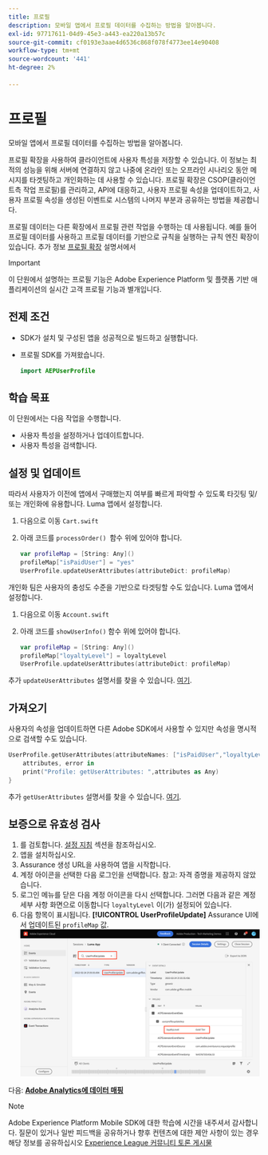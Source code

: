 ```yaml
---
title: 프로필
description: 모바일 앱에서 프로필 데이터를 수집하는 방법을 알아봅니다.
exl-id: 97717611-04d9-45e3-a443-ea220a13b57c
source-git-commit: cf0193e3aae4d6536c868f078f4773ee14e90408
workflow-type: tm+mt
source-wordcount: '441'
ht-degree: 2%

---
```


# 프로필

모바일 앱에서 프로필 데이터를 수집하는 방법을 알아봅니다.

프로필 확장을 사용하여 클라이언트에 사용자 특성을 저장할 수 있습니다. 이 정보는 최적의 성능을 위해 서버에 연결하지 않고 나중에 온라인 또는 오프라인 시나리오 동안 메시지를 타겟팅하고 개인화하는 데 사용할 수 있습니다. 프로필 확장은 CSOP(클라이언트측 작업 프로필)를 관리하고, API에 대응하고, 사용자 프로필 속성을 업데이트하고, 사용자 프로필 속성을 생성된 이벤트로 시스템의 나머지 부분과 공유하는 방법을 제공합니다.

프로필 데이터는 다른 확장에서 프로필 관련 작업을 수행하는 데 사용됩니다. 예를 들어 프로필 데이터를 사용하고 프로필 데이터를 기반으로 규칙을 실행하는 규칙 엔진 확장이 있습니다. 추가 정보 [프로필 확장](https://aep-sdks.gitbook.io/docs/foundation-extensions/profile) 설명서에서

>[!IMPORTANT]
>
>이 단원에서 설명하는 프로필 기능은 Adobe Experience Platform 및 플랫폼 기반 애플리케이션의 실시간 고객 프로필 기능과 별개입니다.


## 전제 조건

* SDK가 설치 및 구성된 앱을 성공적으로 빌드하고 실행합니다.
* 프로필 SDK를 가져왔습니다.

   ```swift
   import AEPUserProfile
   ```

## 학습 목표

이 단원에서는 다음 작업을 수행합니다.

* 사용자 특성을 설정하거나 업데이트합니다.
* 사용자 특성을 검색합니다.


## 설정 및 업데이트

따라서 사용자가 이전에 앱에서 구매했는지 여부를 빠르게 파악할 수 있도록 타깃팅 및/또는 개인화에 유용합니다. Luma 앱에서 설정합니다.

1. 다음으로 이동 `Cart.swift`

1. 아래 코드를 `processOrder() `함수 위에 있어야 합니다.

   ```swift
   var profileMap = [String: Any]()
   profileMap["isPaidUser"] = "yes"
   UserProfile.updateUserAttributes(attributeDict: profileMap)
   ```

개인화 팀은 사용자의 충성도 수준을 기반으로 타겟팅할 수도 있습니다. Luma 앱에서 설정합니다.

1. 다음으로 이동 `Account.swift`

1. 아래 코드를 `showUserInfo()` 함수 위에 있어야 합니다.

   ```swift
   var profileMap = [String: Any]()
   profileMap["loyaltyLevel"] = loyaltyLevel
   UserProfile.updateUserAttributes(attributeDict: profileMap)
   ```

추가 `updateUserAttributes` 설명서를 찾을 수 있습니다. [여기](https://aep-sdks.gitbook.io/docs/foundation-extensions/profile/profile-api-references#update-user-attributes).

## 가져오기

사용자의 속성을 업데이트하면 다른 Adobe SDK에서 사용할 수 있지만 속성을 명시적으로 검색할 수도 있습니다.

```swift
UserProfile.getUserAttributes(attributeNames: ["isPaidUser","loyaltyLevel"]){
    attributes, error in
    print("Profile: getUserAttributes: ",attributes as Any)
}
```

추가 `getUserAttributes` 설명서를 찾을 수 있습니다. [여기](https://aep-sdks.gitbook.io/docs/foundation-extensions/profile/profile-api-references#get-user-attributes).

## 보증으로 유효성 검사

1. 를 검토합니다. [설정 지침](assurance.md) 섹션을 참조하십시오.
1. 앱을 설치하십시오.
1. Assurance 생성 URL을 사용하여 앱을 시작합니다.
1. 계정 아이콘을 선택한 다음 로그인을 선택합니다. 참고: 자격 증명을 제공하지 않았습니다.
1. 로그인 메뉴를 닫은 다음 계정 아이콘을 다시 선택합니다. 그러면 다음과 같은 계정 세부 사항 화면으로 이동합니다 `loyaltyLevel` 이(가) 설정되어 있습니다.
1. 다음 항목이 표시됩니다. **[!UICONTROL UserProfileUpdate]** Assurance UI에서 업데이트된 `profileMap` 값.
   ![프로필 유효성 검사](assets/mobile-profile-validate.png)

다음: **[Adobe Analytics에 데이터 매핑](analytics.md)**

>[!NOTE]
>
>Adobe Experience Platform Mobile SDK에 대한 학습에 시간을 내주셔서 감사합니다. 질문이 있거나 일반 피드백을 공유하거나 향후 컨텐츠에 대한 제안 사항이 있는 경우 해당 정보를 공유하십시오 [Experience League 커뮤니티 토론 게시물](https://experienceleaguecommunities.adobe.com/t5/adobe-experience-platform-launch/tutorial-discussion-implement-adobe-experience-cloud-in-mobile/td-p/443796)